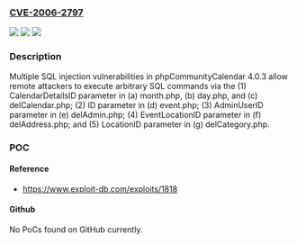### [CVE-2006-2797](https://cve.mitre.org/cgi-bin/cvename.cgi?name=CVE-2006-2797)
![](https://img.shields.io/static/v1?label=Product&message=n%2Fa&color=blue)
![](https://img.shields.io/static/v1?label=Version&message=n%2Fa&color=blue)
![](https://img.shields.io/static/v1?label=Vulnerability&message=n%2Fa&color=brighgreen)

### Description

Multiple SQL injection vulnerabilities in phpCommunityCalendar 4.0.3 allow remote attackers to execute arbitrary SQL commands via the (1) CalendarDetailsID parameter in (a) month.php, (b) day.php, and (c) delCalendar.php; (2) ID parameter in (d) event.php; (3) AdminUserID parameter in (e) delAdmin.php; (4) EventLocationID parameter in (f) delAddress.php; and (5) LocationID parameter in (g) delCategory.php.

### POC

#### Reference
- https://www.exploit-db.com/exploits/1818

#### Github
No PoCs found on GitHub currently.

